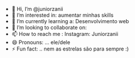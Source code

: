 - 👋 Hi, I’m @juniorzanii
- 👀 I’m interested in: aumentar minhas skills
- 🌱 I’m currently learning a: Desenvolvimento web
- 💞️ I’m looking to collaborate on:
- 📫 How to reach me : Instagram: Juniorzanii
- 😄 Pronouns: ... ele/dele  
- ⚡ Fun fact: .. nem as estrelas são para sempre :)

<!---
juniorzanii/juniorzanii is a ✨ special ✨ repository because its `README.md` (this file) appears on your GitHub profile.
You can click the Preview link to take a look at your changes.
--->
